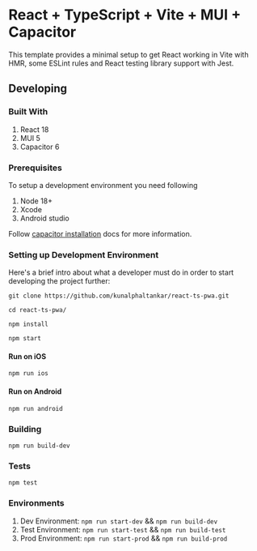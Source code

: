 # React + TypeScript + Vite + MUI + Capacitor

This template provides a minimal setup to get React working in Vite with HMR, some ESLint rules and React testing library support with Jest.

## Developing

### Built With
1. React 18
2. MUI 5
3. Capacitor 6

### Prerequisites
To setup a development environment you need following
1. Node 18+
2. Xcode
3. Android studio

Follow [capacitor installation](https://capacitorjs.com/docs/getting-started/environment-setup) docs for more information.

### Setting up Development Environment

Here's a brief intro about what a developer must do in order to start developing the project further:

```shell
git clone https://github.com/kunalphaltankar/react-ts-pwa.git

cd react-ts-pwa/

npm install

npm start
```

#### Run on iOS
```shell
npm run ios
```

#### Run on Android
```shell
npm run android
```

### Building
```shell
npm run build-dev
```

### Tests
```shell
npm test
```

### Environments
1. Dev Environment: `npm run start-dev` && `npm run build-dev`
2. Test Environment: `npm run start-test` && `npm run build-test`
3. Prod Environment: `npm run start-prod` && `npm run build-prod`

